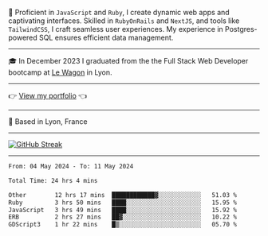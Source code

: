 📖 Proficient in `JavaScript` and `Ruby`, I create dynamic web apps and captivating interfaces. Skilled in `RubyOnRails` and `NextJS`, and tools like `TailwindCSS`, I craft seamless user experiences. My experience in Postgres-powered SQL ensures efficient data management.

***

🎓 In December 2023 I graduated from the the Full Stack Web Developer bootcamp at [Le Wagon](https://www.lewagon.com/) in Lyon.

***

👉 <a href="https://www.davidlau.dev/" target="_blank">View my portfolio</a> 👈

***

📍 Based in Lyon, France

***

[![GitHub Streak](https://streak-stats.demolab.com?user=kaimunlau&theme=github-dark&hide_border=true)](https://git.io/streak-stats)

***

<!--START_SECTION:waka-->

```txt
From: 04 May 2024 - To: 11 May 2024

Total Time: 24 hrs 4 mins

Other        12 hrs 17 mins  ████████████▓░░░░░░░░░░░░   51.03 %
Ruby         3 hrs 50 mins   ████░░░░░░░░░░░░░░░░░░░░░   15.95 %
JavaScript   3 hrs 49 mins   ████░░░░░░░░░░░░░░░░░░░░░   15.92 %
ERB          2 hrs 27 mins   ██▓░░░░░░░░░░░░░░░░░░░░░░   10.22 %
GDScript3    1 hr 22 mins    █▒░░░░░░░░░░░░░░░░░░░░░░░   05.70 %
```

<!--END_SECTION:waka-->
